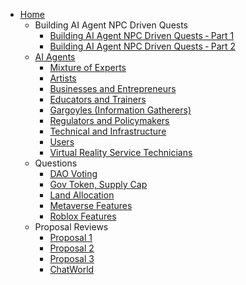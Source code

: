 - [Home](https://github.com/vinny-888/upstreet-map/wiki)
  - Building AI Agent NPC Driven Quests
    - [Building AI Agent NPC Driven Quests ‐ Part 1](https://github.com/vinny-888/upstreet-map/wiki/Building-AI-Agent-NPC-Driven-Quests-%E2%80%90-Part-1)
    - [Building AI Agent NPC Driven Quests ‐ Part 2](https://github.com/vinny-888/upstreet-map/wiki/Building-AI-Agent-NPC-Driven-Quests-%E2%80%90-Part-1)
  - [AI Agents](https://github.com/vinny-888/upstreet-map/wiki/AI-Agents)
    - [Mixture of Experts](https://github.com/vinny-888/upstreet-map/wiki/AI-Agent-%E2%80%90-Mixture-of-Experts)
    - [Artists](https://github.com/vinny-888/upstreet-map/wiki/AI-Agent-%E2%80%90-Artists)
    - [Businesses and Entrepreneurs](https://github.com/vinny-888/upstreet-map/wiki/AI-Agent-%E2%80%90-Businesses-and-Entrepreneurs)
    - [Educators and Trainers](https://github.com/vinny-888/upstreet-map/wiki/AI-Agent-%E2%80%90-Educators-and-Trainers)
    - [Gargoyles (Information Gatherers)](https://github.com/vinny-888/upstreet-map/wiki/AI-Agent-%E2%80%90-Gargoyles-(information-gatherers))   
    - [Regulators and Policymakers](https://github.com/vinny-888/upstreet-map/wiki/AI-Agent-%E2%80%90-Regulators-and-Policymakers)
    - [Technical and Infrastructure](https://github.com/vinny-888/upstreet-map/wiki/AI-Agent-%E2%80%90-Technical-&-Infrastructure)
    - [Users](https://github.com/vinny-888/upstreet-map/wiki/AI-Agent-%E2%80%90-Users)
    - [Virtual Reality Service Technicians](https://github.com/vinny-888/upstreet-map/wiki/AI-Agent-%E2%80%90-Virtual-reality-service-technicians)
  - Questions
    - [DAO Voting](https://github.com/vinny-888/upstreet-map/wiki/DAO-Voting)
    - [Gov Token, Supply Cap](https://github.com/vinny-888/upstreet-map/wiki/Infinite-Metaverse,-Gov-Token,-Supply-Cap)
    - [Land Allocation](https://github.com/vinny-888/upstreet-map/wiki/Land-Allocation)
    - [Metaverse Features](https://github.com/vinny-888/upstreet-map/wiki/Metaverse-Features)
    - [Roblox Features](https://github.com/vinny-888/upstreet-map/wiki/Roblox-Features)
  - Proposal Reviews
    - [Proposal 1](https://github.com/vinny-888/upstreet-map/wiki/Proposal-1)
    - [Proposal 2](https://github.com/vinny-888/upstreet-map/wiki/Proposal-2)
    - [Proposal 3](https://github.com/vinny-888/upstreet-map/wiki/Proposal-3)
    - [ChatWorld](https://github.com/vinny-888/upstreet-map/wiki/Tokenomics-Proposal:-ChatWorld-%E2%80%90-Crowdfunded-AI-Governance-Assistance-in-UpStreet-Metaverse)